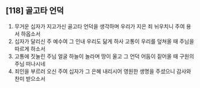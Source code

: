 ## [118] 골고타 언덕

1) 무거운 십자가 지고가신 골고타 언덕을 생각하며 우리가 지은 죄 뉘우치니 주여 용서 하옵소서
2) 십자가 달리신 주 예수여 그 인내 우리도 닮게 하사 고통이 우리를 덮쳐올 때 주님을 따르게 하소서
3) 고통에 짓눌린 주님 얼굴 하늘이 놀라며 땅이 울고 그 언덕 어둠이 짙어올 때 구원의 주님 떠나시네
4) 죄인을 부르러 오신 주여 십자가 그 은혜 내리시어 영원한 생명을 주셨으니 감사와 찬미 받으소서
